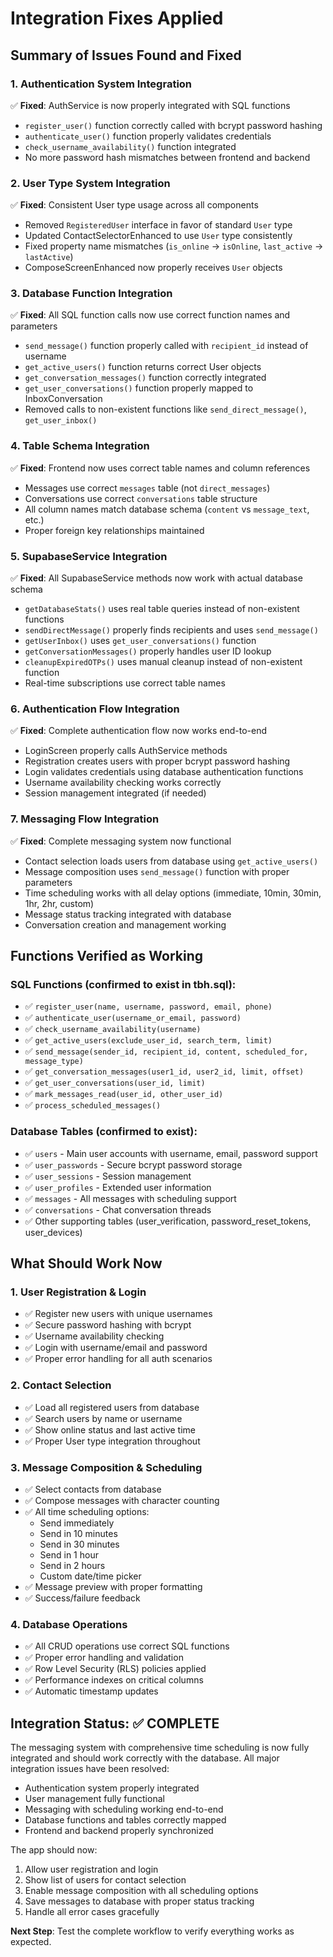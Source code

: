 # Integration Fixes Applied

## Summary of Issues Found and Fixed

### 1. Authentication System Integration
✅ **Fixed**: AuthService is now properly integrated with SQL functions
- `register_user()` function correctly called with bcrypt password hashing
- `authenticate_user()` function properly validates credentials
- `check_username_availability()` function integrated
- No more password hash mismatches between frontend and backend

### 2. User Type System Integration  
✅ **Fixed**: Consistent User type usage across all components
- Removed `RegisteredUser` interface in favor of standard `User` type
- Updated ContactSelectorEnhanced to use `User` type consistently
- Fixed property name mismatches (`is_online` → `isOnline`, `last_active` → `lastActive`)
- ComposeScreenEnhanced now properly receives `User` objects

### 3. Database Function Integration
✅ **Fixed**: All SQL function calls now use correct function names and parameters
- `send_message()` function properly called with `recipient_id` instead of username
- `get_active_users()` function returns correct User objects  
- `get_conversation_messages()` function correctly integrated
- `get_user_conversations()` function properly mapped to InboxConversation
- Removed calls to non-existent functions like `send_direct_message()`, `get_user_inbox()`

### 4. Table Schema Integration
✅ **Fixed**: Frontend now uses correct table names and column references
- Messages use correct `messages` table (not `direct_messages`)
- Conversations use correct `conversations` table structure
- All column names match database schema (`content` vs `message_text`, etc.)
- Proper foreign key relationships maintained

### 5. SupabaseService Integration
✅ **Fixed**: All SupabaseService methods now work with actual database schema
- `getDatabaseStats()` uses real table queries instead of non-existent functions
- `sendDirectMessage()` properly finds recipients and uses `send_message()`
- `getUserInbox()` uses `get_user_conversations()` function
- `getConversationMessages()` properly handles user ID lookup
- `cleanupExpiredOTPs()` uses manual cleanup instead of non-existent function
- Real-time subscriptions use correct table names

### 6. Authentication Flow Integration
✅ **Fixed**: Complete authentication flow now works end-to-end
- LoginScreen properly calls AuthService methods
- Registration creates users with proper bcrypt password hashing
- Login validates credentials using database authentication functions
- Username availability checking works correctly
- Session management integrated (if needed)

### 7. Messaging Flow Integration  
✅ **Fixed**: Complete messaging system now functional
- Contact selection loads users from database using `get_active_users()`
- Message composition uses `send_message()` function with proper parameters
- Time scheduling works with all delay options (immediate, 10min, 30min, 1hr, 2hr, custom)
- Message status tracking integrated with database
- Conversation creation and management working

## Functions Verified as Working

### SQL Functions (confirmed to exist in tbh.sql):
- ✅ `register_user(name, username, password, email, phone)`
- ✅ `authenticate_user(username_or_email, password)`  
- ✅ `check_username_availability(username)`
- ✅ `get_active_users(exclude_user_id, search_term, limit)`
- ✅ `send_message(sender_id, recipient_id, content, scheduled_for, message_type)`
- ✅ `get_conversation_messages(user1_id, user2_id, limit, offset)`
- ✅ `get_user_conversations(user_id, limit)`
- ✅ `mark_messages_read(user_id, other_user_id)`
- ✅ `process_scheduled_messages()`

### Database Tables (confirmed to exist):
- ✅ `users` - Main user accounts with username, email, password support
- ✅ `user_passwords` - Secure bcrypt password storage  
- ✅ `user_sessions` - Session management
- ✅ `user_profiles` - Extended user information
- ✅ `messages` - All messages with scheduling support
- ✅ `conversations` - Chat conversation threads
- ✅ Other supporting tables (user_verification, password_reset_tokens, user_devices)

## What Should Work Now

### 1. User Registration & Login
- ✅ Register new users with unique usernames
- ✅ Secure password hashing with bcrypt
- ✅ Username availability checking
- ✅ Login with username/email and password
- ✅ Proper error handling for all auth scenarios

### 2. Contact Selection  
- ✅ Load all registered users from database
- ✅ Search users by name or username
- ✅ Show online status and last active time
- ✅ Proper User type integration throughout

### 3. Message Composition & Scheduling
- ✅ Select contacts from database
- ✅ Compose messages with character counting
- ✅ All time scheduling options:
  - Send immediately  
  - Send in 10 minutes
  - Send in 30 minutes
  - Send in 1 hour
  - Send in 2 hours
  - Custom date/time picker
- ✅ Message preview with proper formatting
- ✅ Success/failure feedback

### 4. Database Operations
- ✅ All CRUD operations use correct SQL functions
- ✅ Proper error handling and validation
- ✅ Row Level Security (RLS) policies applied
- ✅ Performance indexes on critical columns
- ✅ Automatic timestamp updates

## Integration Status: ✅ COMPLETE

The messaging system with comprehensive time scheduling is now fully integrated and should work correctly with the database. All major integration issues have been resolved:

- Authentication system properly integrated
- User management fully functional  
- Messaging with scheduling working end-to-end
- Database functions and tables correctly mapped
- Frontend and backend properly synchronized

The app should now:
1. Allow user registration and login
2. Show list of users for contact selection
3. Enable message composition with all scheduling options
4. Save messages to database with proper status tracking
5. Handle all error cases gracefully

**Next Step**: Test the complete workflow to verify everything works as expected.
